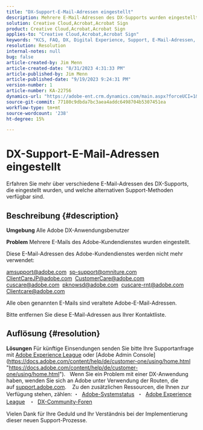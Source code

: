 ```yaml
---
title: "DX-Support-E-Mail-Adressen eingestellt"
description: Mehrere E-Mail-Adressen des DX-Supports wurden eingestellt und es stehen alternative Support-Methoden zur Verfügung.
solution: Creative Cloud,Acrobat,Acrobat Sign
product: Creative Cloud,Acrobat,Acrobat Sign
applies-to: "Creative Cloud,Acrobat,Acrobat Sign"
keywords: "KCS, FAQ, DX, Digital Experience, Support, E-Mail-Adressen, eingestellt, Adobe Creative Cloud, Adobe Acrobat, Adobe Acrobat Sign"
resolution: Resolution
internal-notes: null
bug: false
article-created-by: Jim Menn
article-created-date: "8/31/2023 4:31:33 PM"
article-published-by: Jim Menn
article-published-date: "9/19/2023 9:24:31 PM"
version-number: 1
article-number: KA-22756
dynamics-url: "https://adobe-ent.crm.dynamics.com/main.aspx?forceUCI=1&pagetype=entityrecord&etn=knowledgearticle&id=885cf7d2-1b48-ee11-be6d-6045bd006268"
source-git-commit: 77180c9dbda7bc3aea4addc6498704b5307451ea
workflow-type: tm+mt
source-wordcount: '238'
ht-degree: 15%

---
```


# DX-Support-E-Mail-Adressen eingestellt


Erfahren Sie mehr über verschiedene E-Mail-Adressen des DX-Supports, die eingestellt wurden, und welche alternativen Support-Methoden verfügbar sind.

## Beschreibung {#description}


<b>Umgebung</b>
Alle Adobe DX-Anwendungsbenutzer

<b>Problem</b>
Mehrere E-Mails des Adobe-Kundendienstes wurden eingestellt.

Diese E-Mail-Adressen des Adobe-Kundendienstes werden nicht mehr verwendet:

[amsupport@adobe.com](mailto:amsupport@adobe.com) 
[sp-support@omniture.com](mailto:sp-support@omniture.com) 
[ClientCareJP@adobe.com](mailto:ClientCareJP@adobe.com) 
[CustomerCare@adobe.com](mailto:CustomerCare@adobe.com) 
[cuscare@adobe.com](mailto:cuscare@adobe.com) 
[pknowsd@adobe.com](mailto:pknowsd@adobe.com) 
[cuscare-rnt@adobe.com](mailto:cuscare-rnt@adobe.com) 
[Clientcare@adobe.com](mailto:Clientcare@adobe.com)

Alle oben genannten E-Mails sind veraltete Adobe-E-Mail-Adressen.

Bitte entfernen Sie diese E-Mail-Adressen aus Ihrer Kontaktliste.




## Auflösung {#resolution}


<b>Lösungen</b>
Für künftige Einsendungen senden Sie bitte Ihre Supportanfrage mit [Adobe Experience League](https://experienceleague.adobe.com/?support-solution=General&amp;amp;support-tab=home#support "https://experienceleague.adobe.com/?support-solution=General&amp;amp;support-tab=home#support") oder [Adobe Admin Console](https://docs.adobe.com/content/help/de/customer-one/using/home.html "https://docs.adobe.com/content/help/de/customer-one/using/home.html").
 
Wenn Sie ein Problem mit einer DX-Anwendung haben, wenden Sie sich an Adobe unter Verwendung der Routen, die auf [support.adobe.com](http://support.adobe.com/ "http://support.adobe.com/").
  
Zu den zusätzlichen Ressourcen, die Ihnen zur Verfügung stehen, zählen: ・  [Adobe-Systemstatus](https://status.adobe.com/de "https://status.adobe.com/de") 
・  [Adobe Experience League](https://experienceleague.adobe.com/?support-solution=General&amp;lang=de#support "https://experienceleague.adobe.com/?support-solution=General&amp;lang=de#support")  
・  [DX-Community-Foren](https://experienceleaguecommunities.adobe.com/?profile.language=de "https://experienceleaguecommunities.adobe.com/?profile.language=de")

Vielen Dank für Ihre Geduld und Ihr Verständnis bei der Implementierung dieser neuen Support-Prozesse.
